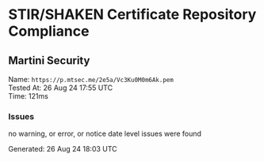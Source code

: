 # STIR/SHAKEN Certificate Repository Compliance

## Martini Security

Name: `https://p.mtsec.me/2e5a/Vc3Ku0M0m6Ak.pem`\
Tested At: 26 Aug 24 17:55 UTC\
Time: 121ms

### Issues

no warning, or error, or notice date level issues were found

Generated: 26 Aug 24 18:03 UTC